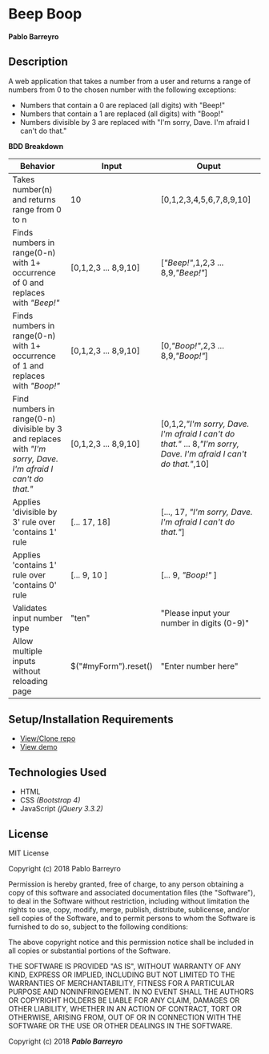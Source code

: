 # **Beep Boop**

#### Pablo Barreyro

## Description

A web application that takes a number from a user and returns a range of numbers from 0 to the chosen number with the following exceptions:

* Numbers that contain a 0 are replaced (all digits) with "Beep!"
* Numbers that contain a 1 are replaced (all digits) with "Boop!"
* Numbers divisible by 3 are replaced with "I'm sorry, Dave. I'm afraid I can't do that."

**BDD Breakdown**

Behavior | Input | Ouput
------------ | ------------- | -------------
Takes number(n) and returns range from 0 to n| 10 | [0,1,2,3,4,5,6,7,8,9,10]
Finds numbers in range(0-n) with 1+ occurrence of 0 and replaces with _"Beep!"_ | [0,1,2,3 ... 8,9,10] | [_"Beep!"_,1,2,3 ... 8,9,_"Beep!"_]
Finds numbers in range(0-n) with 1+ occurrence of 1 and replaces with _"Boop!"_ | [0,1,2,3 ... 8,9,10] | [0,_"Boop!"_,2,3 ... 8,9,_"Boop!"_]
Find numbers in range(0-n) divisible by 3 and replaces with _"I'm sorry, Dave. I'm afraid I can't do that."_ | [0,1,2,3 ... 8,9,10] | [0,1,2,_"I'm sorry, Dave. I'm afraid I can't do that."_ ... 8,_"I'm sorry, Dave. I'm afraid I can't do that."_,10]
Applies 'divisible by 3' rule over 'contains 1' rule | [... 17, 18] | [..., 17, _"I'm sorry, Dave. I'm afraid I can't do that."_]
Applies 'contains 1' rule over 'contains 0' rule | [... 9, 10 ]| [... 9, _"Boop!"_ ]
Validates input number type | "ten" | "Please input your number in digits (0-9)"
Allow multiple inputs without reloading page| $("#myForm").reset() | "Enter number here"


## Setup/Installation Requirements

* [View/Clone repo](https://github.com/pabarreyro/beep-boop)
* [View demo](https://pabarreyro.github.io/beep-boop)

## Technologies Used

* HTML
* CSS _(Bootstrap 4)_
* JavaScript _(jQuery 3.3.2)_

## License

MIT License

Copyright (c) 2018 Pablo Barreyro

Permission is hereby granted, free of charge, to any person obtaining a copy
of this software and associated documentation files (the "Software"), to deal
in the Software without restriction, including without limitation the rights
to use, copy, modify, merge, publish, distribute, sublicense, and/or sell
copies of the Software, and to permit persons to whom the Software is
furnished to do so, subject to the following conditions:

The above copyright notice and this permission notice shall be included in all
copies or substantial portions of the Software.

THE SOFTWARE IS PROVIDED "AS IS", WITHOUT WARRANTY OF ANY KIND, EXPRESS OR
IMPLIED, INCLUDING BUT NOT LIMITED TO THE WARRANTIES OF MERCHANTABILITY,
FITNESS FOR A PARTICULAR PURPOSE AND NONINFRINGEMENT. IN NO EVENT SHALL THE
AUTHORS OR COPYRIGHT HOLDERS BE LIABLE FOR ANY CLAIM, DAMAGES OR OTHER
LIABILITY, WHETHER IN AN ACTION OF CONTRACT, TORT OR OTHERWISE, ARISING FROM,
OUT OF OR IN CONNECTION WITH THE SOFTWARE OR THE USE OR OTHER DEALINGS IN THE
SOFTWARE.

Copyright (c) 2018 **_Pablo Barreyro_**
